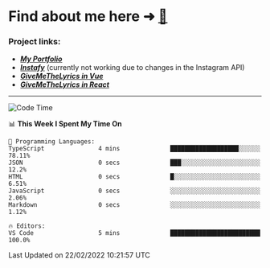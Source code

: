 # Find about me here ➜ [🧑](https://pauabella.dev)

### Project links:
- ***[My Portfolio](https://pauabella.dev)***
- ***[Instafy](https://instafy.me)*** (currently not working due to changes in the Instagram API)
- ***[GiveMeTheLyrics in Vue](https://lyrics.pauabella.dev)***
- ***[GiveMeTheLyrics in React](https://pauabella.dev/GiveMeTheLyrics)***

---
<!--START_SECTION:waka-->
![Code Time](http://img.shields.io/badge/Code%20Time-753%20hrs%201%20min-blue)

📊 **This Week I Spent My Time On** 

```text
💬 Programming Languages: 
TypeScript               4 mins              ███████████████████░░░░░░   78.11% 
JSON                     0 secs              ███░░░░░░░░░░░░░░░░░░░░░░   12.2% 
HTML                     0 secs              █░░░░░░░░░░░░░░░░░░░░░░░░   6.51% 
JavaScript               0 secs              ░░░░░░░░░░░░░░░░░░░░░░░░░   2.06% 
Markdown                 0 secs              ░░░░░░░░░░░░░░░░░░░░░░░░░   1.12%

🔥 Editors: 
VS Code                  5 mins              █████████████████████████   100.0%

```


 Last Updated on 22/02/2022 10:21:57 UTC
<!--END_SECTION:waka-->
